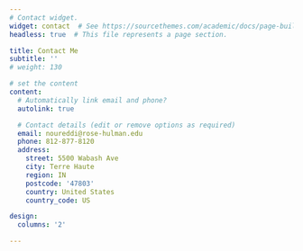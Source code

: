 ```yaml
---
# Contact widget.
widget: contact  # See https://sourcethemes.com/academic/docs/page-builder/
headless: true  # This file represents a page section.

title: Contact Me
subtitle: ''
# weight: 130 

# set the content
content:
  # Automatically link email and phone?
  autolink: true

  # Contact details (edit or remove options as required)
  email: noureddi@rose-hulman.edu
  phone: 812-877-8120
  address:
    street: 5500 Wabash Ave
    city: Terre Haute
    region: IN
    postcode: '47803'
    country: United States
    country_code: US

design:
  columns: '2'

---
```


